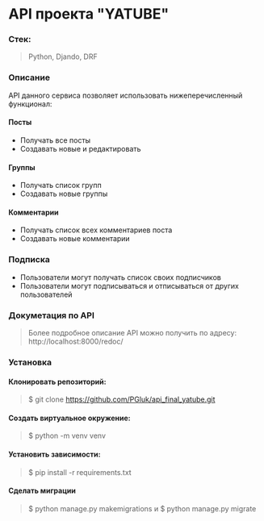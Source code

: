 # API проекта "YATUBE"

### Стек:
> Python, Djando, DRF

### Описание
API данного сервиса позволяет использовать нижеперечисленный функционал:

#### Посты
* Получать все посты 
* Создавать новые и редактировать
#### Группы
* Получать список групп
* Создавать новые группы
#### Комментарии
* Получать список всех комментариев поста
* Создавать новые комментарии
### Подписка
* Пользователи могут получать список своих подписчиков
* Пользователи могут подписываться и отписываться от других пользователей  



### Докуметация по API
> Более подробное описание API можно получить по адресу: http://localhost:8000/redoc/

### Установка

#### Клонировать репозиторий:

> $ git clone https://github.com/PGluk/api_final_yatube.git

#### Создать виртуальное окружение:

> $ python -m venv venv

#### Установить зависимости:

> $ pip install -r requirements.txt

#### Сделать миграции

> $ python manage.py makemigrations и $ python manage.py migrate
